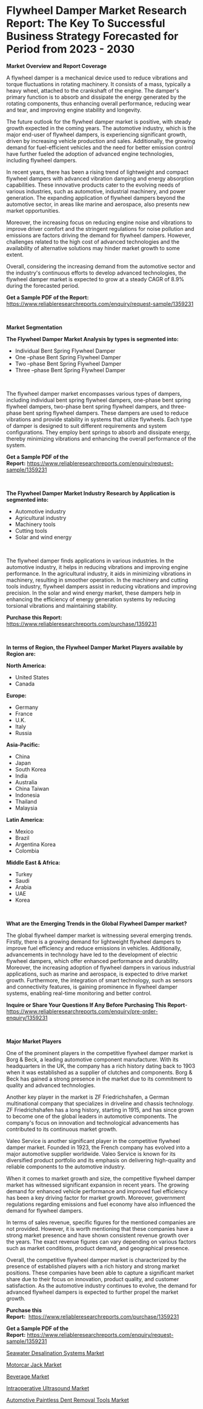 <p><h1>Flywheel Damper Market Research Report: The Key To Successful Business Strategy Forecasted for Period from 2023 - 2030</h1></p><p><strong>Market Overview and Report Coverage</strong></p>
<p><p>A flywheel damper is a mechanical device used to reduce vibrations and torque fluctuations in rotating machinery. It consists of a mass, typically a heavy wheel, attached to the crankshaft of the engine. The damper's primary function is to absorb and dissipate the energy generated by the rotating components, thus enhancing overall performance, reducing wear and tear, and improving engine stability and longevity.</p><p>The future outlook for the flywheel damper market is positive, with steady growth expected in the coming years. The automotive industry, which is the major end-user of flywheel dampers, is experiencing significant growth, driven by increasing vehicle production and sales. Additionally, the growing demand for fuel-efficient vehicles and the need for better emission control have further fueled the adoption of advanced engine technologies, including flywheel dampers.</p><p>In recent years, there has been a rising trend of lightweight and compact flywheel dampers with advanced vibration damping and energy absorption capabilities. These innovative products cater to the evolving needs of various industries, such as automotive, industrial machinery, and power generation. The expanding application of flywheel dampers beyond the automotive sector, in areas like marine and aerospace, also presents new market opportunities.</p><p>Moreover, the increasing focus on reducing engine noise and vibrations to improve driver comfort and the stringent regulations for noise pollution and emissions are factors driving the demand for flywheel dampers. However, challenges related to the high cost of advanced technologies and the availability of alternative solutions may hinder market growth to some extent.</p><p>Overall, considering the increasing demand from the automotive sector and the industry's continuous efforts to develop advanced technologies, the flywheel damper market is expected to grow at a steady CAGR of 8.9% during the forecasted period.</p></p>
<p><strong>Get a Sample PDF of the Report:</strong> <a href="https://www.reliableresearchreports.com/enquiry/request-sample/1359231">https://www.reliableresearchreports.com/enquiry/request-sample/1359231</a></p>
<p>&nbsp;</p>
<p><strong>Market Segmentation</strong></p>
<p><strong>The Flywheel Damper Market Analysis by types is segmented into:</strong></p>
<p><ul><li>Individual Bent Spring Flywheel Damper</li><li>One –phase Bent Spring Flywheel Damper</li><li>Two –phase Bent Spring Flywheel Damper</li><li>Three –phase Bent Spring Flywheel Damper</li></ul></p>
<p>&nbsp;</p>
<p><p>The flywheel damper market encompasses various types of dampers, including individual bent spring flywheel dampers, one-phase bent spring flywheel dampers, two-phase bent spring flywheel dampers, and three-phase bent spring flywheel dampers. These dampers are used to reduce vibrations and provide stability in systems that utilize flywheels. Each type of damper is designed to suit different requirements and system configurations. They employ bent springs to absorb and dissipate energy, thereby minimizing vibrations and enhancing the overall performance of the system.</p></p>
<p><strong>Get a Sample PDF of the Report:</strong>&nbsp;<a href="https://www.reliableresearchreports.com/enquiry/request-sample/1359231">https://www.reliableresearchreports.com/enquiry/request-sample/1359231</a></p>
<p>&nbsp;</p>
<p><strong>The Flywheel Damper Market Industry Research by Application is segmented into:</strong></p>
<p><ul><li>Automotive industry</li><li>Agricultural industry</li><li>Machinery tools</li><li>Cutting tools</li><li>Solar and wind energy</li></ul></p>
<p>&nbsp;</p>
<p><p>The flywheel damper finds applications in various industries. In the automotive industry, it helps in reducing vibrations and improving engine performance. In the agricultural industry, it aids in minimizing vibrations in machinery, resulting in smoother operation. In the machinery and cutting tools industry, flywheel dampers assist in reducing vibrations and improving precision. In the solar and wind energy market, these dampers help in enhancing the efficiency of energy generation systems by reducing torsional vibrations and maintaining stability.</p></p>
<p><strong>Purchase this Report:</strong>&nbsp; <a href="https://www.reliableresearchreports.com/purchase/1359231">https://www.reliableresearchreports.com/purchase/1359231</a></p>
<p>&nbsp;</p>
<p><strong>In terms of Region, the Flywheel Damper Market Players available by Region are:</strong></p>
<p>
    <p> <strong> North America: </strong>
        <ul>
            <li>United States</li>
            <li>Canada</li>
        </ul>
        </p> 
    <p> <strong> Europe: </strong>
        <ul>
            <li>Germany</li>
            <li>France</li>
            <li>U.K.</li>
            <li>Italy</li>
            <li>Russia</li>
        </ul>
        </p> 
    <p> <strong> Asia-Pacific: </strong>
        <ul>
            <li>China</li>
            <li>Japan</li>
            <li>South Korea</li>
            <li>India</li>
            <li>Australia</li>
            <li>China Taiwan</li>
            <li>Indonesia</li>
            <li>Thailand</li>
            <li>Malaysia</li>
        </ul>
        </p> 
    <p> <strong> Latin America: </strong>
        <ul>
            <li>Mexico</li>
            <li>Brazil</li>
            <li>Argentina Korea</li>
            <li>Colombia</li>
        </ul>
        </p> 
    <p> <strong> Middle East & Africa: </strong>
        <ul>
            <li>Turkey</li>
            <li>Saudi</li>
            <li>Arabia</li>
            <li>UAE</li>
            <li>Korea</li>
        </ul>
    </p>
    </p>
<p>&nbsp;</p>
<p><strong>What are the Emerging Trends in the Global Flywheel Damper market?</strong></p>
<p><p>The global flywheel damper market is witnessing several emerging trends. Firstly, there is a growing demand for lightweight flywheel dampers to improve fuel efficiency and reduce emissions in vehicles. Additionally, advancements in technology have led to the development of electric flywheel dampers, which offer enhanced performance and durability. Moreover, the increasing adoption of flywheel dampers in various industrial applications, such as marine and aerospace, is expected to drive market growth. Furthermore, the integration of smart technology, such as sensors and connectivity features, is gaining prominence in flywheel damper systems, enabling real-time monitoring and better control.</p></p>
<p><strong>Inquire or Share Your Questions If Any Before Purchasing This Report</strong>- <a href="https://www.reliableresearchreports.com/enquiry/pre-order-enquiry/1359231">https://www.reliableresearchreports.com/enquiry/pre-order-enquiry/1359231</a></p>
<p>&nbsp;</p>
<p><strong>Major Market Players</strong></p>
<p><p>One of the prominent players in the competitive flywheel damper market is Borg & Beck, a leading automotive component manufacturer. With its headquarters in the UK, the company has a rich history dating back to 1903 when it was established as a supplier of clutches and components. Borg & Beck has gained a strong presence in the market due to its commitment to quality and advanced technologies.</p><p>Another key player in the market is ZF Friedrichshafen, a German multinational company that specializes in driveline and chassis technology. ZF Friedrichshafen has a long history, starting in 1915, and has since grown to become one of the global leaders in automotive components. The company's focus on innovation and technological advancements has contributed to its continuous market growth.</p><p>Valeo Service is another significant player in the competitive flywheel damper market. Founded in 1923, the French company has evolved into a major automotive supplier worldwide. Valeo Service is known for its diversified product portfolio and its emphasis on delivering high-quality and reliable components to the automotive industry.</p><p>When it comes to market growth and size, the competitive flywheel damper market has witnessed significant expansion in recent years. The growing demand for enhanced vehicle performance and improved fuel efficiency has been a key driving factor for market growth. Moreover, government regulations regarding emissions and fuel economy have also influenced the demand for flywheel dampers.</p><p>In terms of sales revenue, specific figures for the mentioned companies are not provided. However, it is worth mentioning that these companies have a strong market presence and have shown consistent revenue growth over the years. The exact revenue figures can vary depending on various factors such as market conditions, product demand, and geographical presence.</p><p>Overall, the competitive flywheel damper market is characterized by the presence of established players with a rich history and strong market positions. These companies have been able to capture a significant market share due to their focus on innovation, product quality, and customer satisfaction. As the automotive industry continues to evolve, the demand for advanced flywheel dampers is expected to further propel the market growth.</p></p>
<p><strong>Purchase this Report:</strong>&nbsp;&nbsp;<a href="https://www.reliableresearchreports.com/purchase/1359231">https://www.reliableresearchreports.com/purchase/1359231</a></p>
<p></p>
<p><strong>Get a Sample PDF of the Report:</strong>&nbsp;<a href="https://www.reliableresearchreports.com/enquiry/request-sample/1359231">https://www.reliableresearchreports.com/enquiry/request-sample/1359231</a></p>
<p><p><a href="https://medium.com/@raymondgray765/seawater-desalination-systems-market-size-growth-forecast-2023-2030-f531e9ef29aa">Seawater Desalination Systems Market</a></p><p><a href="https://www.linkedin.com/pulse/motorcar-jack-market-challenges-opportunities-growth-drivers-k6yce/">Motorcar Jack Market</a></p><p><a href="https://www.linkedin.com/pulse/beverage-market-size-2023-2030-global-industrial-analysis-ep6lc/">Beverage Market</a></p><p><a href="https://medium.com/@jamesday5g/intraoperative-ultrasound-market-size-growth-forecast-2023-2030-9313ad6a1799">Intraoperative Ultrasound Market</a></p><p><a href="https://www.linkedin.com/pulse/automotive-paintless-dent-removal-tools-market-insights-eca6e/">Automotive Paintless Dent Removal Tools Market</a></p></p>